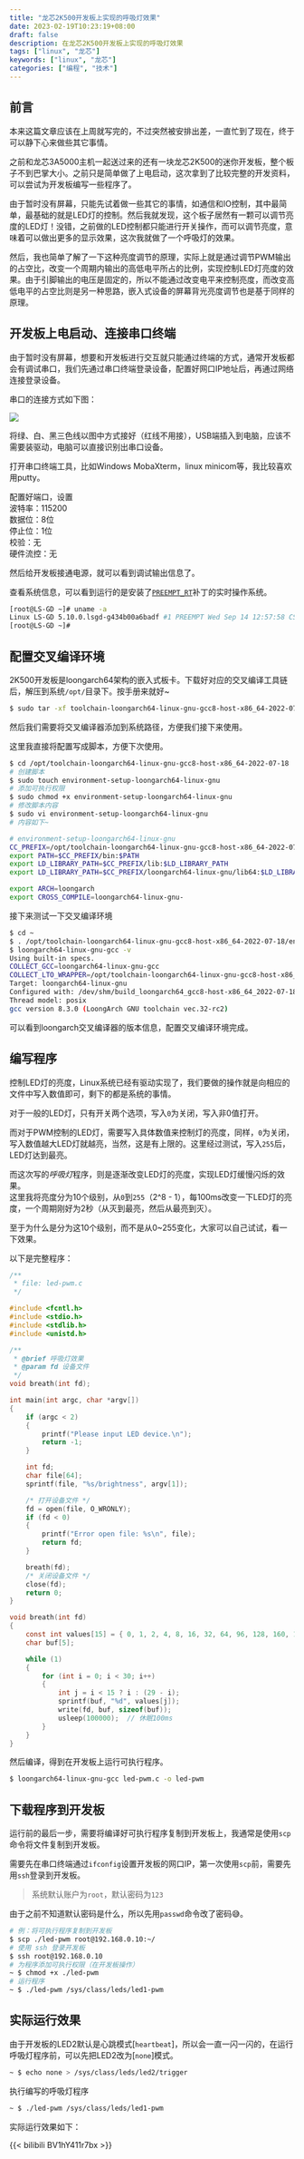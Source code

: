 ```yaml
---
title: "龙芯2K500开发板上实现的呼吸灯效果"
date: 2023-02-19T10:23:19+08:00
draft: false
description: 在龙芯2K500开发板上实现的呼吸灯效果
tags: ["linux", "龙芯"]
keywords: ["linux", "龙芯"]
categories: ["编程", "技术"]
---
```


## 前言

本来这篇文章应该在上周就写完的，不过突然被安排出差，一直忙到了现在，终于可以静下心来做些其它事情。

之前和龙芯3A5000主机一起送过来的还有一块龙芯2K500的迷你开发板，整个板子不到巴掌大小。之前只是简单做了上电启动，这次拿到了比较完整的开发资料，可以尝试为开发板编写一些程序了。

由于暂时没有屏幕，只能先试着做一些其它的事情，如通信和IO控制，其中最简单，最基础的就是LED灯的控制。然后我就发现，这个板子居然有一颗可以调节亮度的LED灯！没错，之前做的LED控制都只能进行开关操作，而可以调节亮度，意味着可以做出更多的显示效果，这次我就做了一个呼吸灯的效果。

然后，我也简单了解了一下这种亮度调节的原理，实际上就是通过调节PWM输出的占空比，改变一个周期内输出的高低电平所占的比例，实现控制LED灯亮度的效果。由于引脚输出的电压是固定的，所以不能通过改变电平来控制亮度，而改变高低电平的占空比则是另一种思路，嵌入式设备的屏幕背光亮度调节也是基于同样的原理。

## 开发板上电启动、连接串口终端

由于暂时没有屏幕，想要和开发板进行交互就只能通过终端的方式，通常开发板都会有调试串口，我们先通过串口终端登录设备，配置好网口IP地址后，再通过网络连接登录设备。

串口的连接方式如下图：

![](https://cdn.jsdelivr.net/gh/kira-96/Picture@main/blog/images/Snipaste_2023-02-25_11-59-37.png)

将绿、白、黑三色线以图中方式接好（红线不用接），USB端插入到电脑，应该不需要装驱动，电脑可以直接识别出串口设备。

打开串口终端工具，比如Windows MobaXterm，linux minicom等，我比较喜欢用putty。

配置好端口，设置  
波特率：115200  
数据位：8位  
停止位：1位  
校验：无  
硬件流控：无

然后给开发板接通电源，就可以看到调试输出信息了。

查看系统信息，可以看到运行的是安装了[`PREEMPT_RT`](https://mirrors.tuna.tsinghua.edu.cn/kernel/projects/rt/)补丁的实时操作系统。

``` sh
[root@LS-GD ~]# uname -a
Linux LS-GD 5.10.0.lsgd-g434b00a6badf #1 PREEMPT Wed Sep 14 12:57:58 CST 2022 loongarch64 GNU/Linux
[root@LS-GD ~]# 
```

## 配置交叉编译环境

2K500开发板是loongarch64架构的嵌入式板卡。下载好对应的交叉编译工具链后，解压到系统`/opt/`目录下。按手册来就好~

``` sh
$ sudo tar -xf toolchain-loongarch64-linux-gnu-gcc8-host-x86_64-2022-07-18.tar.xz -C /opt/
```

然后我们需要将交叉编译器添加到系统路径，方便我们接下来使用。

这里我直接将配置写成脚本，方便下次使用。

``` sh
$ cd /opt/toolchain-loongarch64-linux-gnu-gcc8-host-x86_64-2022-07-18
# 创建脚本
$ sudo touch environment-setup-loongarch64-linux-gnu
# 添加可执行权限
$ sudo chmod +x environment-setup-loongarch64-linux-gnu
# 修改脚本内容
$ sudo vi environment-setup-loongarch64-linux-gnu
# 内容如下~
```

``` sh
# environment-setup-loongarch64-linux-gnu
CC_PREFIX=/opt/toolchain-loongarch64-linux-gnu-gcc8-host-x86_64-2022-07-18
export PATH=$CC_PREFIX/bin:$PATH
export LD_LIBRARY_PATH=$CC_PREFIX/lib:$LD_LIBRARY_PATH
export LD_LIBRARY_PATH=$CC_PREFIX/loongarch64-linux-gnu/lib64:$LD_LIBRARY_PATH

export ARCH=loongarch
export CROSS_COMPILE=loongarch64-linux-gnu-
```

接下来测试一下交叉编译环境

``` sh
$ cd ~
$ . /opt/toolchain-loongarch64-linux-gnu-gcc8-host-x86_64-2022-07-18/environment-setup-loongarch64-linux-gnu
$ loongarch64-linux-gnu-gcc -v
Using built-in specs.
COLLECT_GCC=loongarch64-linux-gnu-gcc
COLLECT_LTO_WRAPPER=/opt/toolchain-loongarch64-linux-gnu-gcc8-host-x86_64-2022-07-18/bin/../libexec/gcc/loongarch64-linux-gnu/8.3.0/lto-wrapper
Target: loongarch64-linux-gnu
Configured with: /dev/shm/build_loongarch64_gcc8-host-x86_64_2022-07-18/src/gcc/configure --build=x86_64-redhat-linux --host=x86_64-redhat-linux --target=loongarch64-linux-gnu --program-prefix=loongarch64-linux-gnu- --prefix=/dev/shm/build_loongarch64_gcc8-host-x86_64_2022-07-18/cross --libdir=/dev/shm/build_loongarch64_gcc8-host-x86_64_2022-07-18/cross/lib --with-gxx-include-dir=/dev/shm/build_loongarch64_gcc8-host-x86_64_2022-07-18/cross/sysroot/usr/include/c++ --with-sysroot=/dev/shm/build_loongarch64_gcc8-host-x86_64_2022-07-18/cross/sysroot --with-native-system-header-dir=/usr/include --with-arch=loongarch64 --with-abi=lp64 --with-multilib-list=lp64d,lp64s --with-pkgversion='LoongArch\ GNU\ toolchain\ vec.32-rc2' --disable-linker-build-id --with-newlib --without-headers --disable-shared --enable-threads=posix --enable-tls --enable-languages=c,c++,fortran --enable-__cxa_atexit --enable-libquadmath-support --disable-gcov --disable-libcc1 --enable-initfini-array --disable-nls --disable-bootstrap --with-glibc-version=2.28
Thread model: posix
gcc version 8.3.0 (LoongArch GNU toolchain vec.32-rc2)
```

可以看到loongarch交叉编译器的版本信息，配置交叉编译环境完成。

## 编写程序

控制LED灯的亮度，Linux系统已经有驱动实现了，我们要做的操作就是向相应的文件中写入数值即可，剩下的都是系统的事情。

对于一般的LED灯，只有开关两个选项，写入`0`为关闭，写入非0值打开。

而对于PWM控制的LED灯，需要写入具体数值来控制灯的亮度，同样，`0`为关闭，写入数值越大LED灯就越亮，当然，这是有上限的。这里经过测试，写入`255`后，LED灯达到最亮。

而这次写的*呼吸灯*程序，则是逐渐改变LED灯的亮度，实现LED灯缓慢闪烁的效果。  
这里我将亮度分为10个级别，从`0`到`255`（2^8 - 1），每100ms改变一下LED灯的亮度，一个周期刚好为2秒（从灭到最亮，然后从最亮到灭）。

至于为什么是分为这10个级别，而不是从0~255变化，大家可以自己试试，看一下效果。

以下是完整程序：

``` c
/**
 * file: led-pwm.c
 */

#include <fcntl.h>
#include <stdio.h>
#include <stdlib.h>
#include <unistd.h>

/**
 * @brief 呼吸灯效果
 * @param fd 设备文件
 */
void breath(int fd);

int main(int argc, char *argv[])
{
    if (argc < 2)
    {
        printf("Please input LED device.\n");
        return -1;
    }

    int fd;
    char file[64];
    sprintf(file, "%s/brightness", argv[1]);

    /* 打开设备文件 */
    fd = open(file, O_WRONLY);
    if (fd < 0)
    {
        printf("Error open file: %s\n", file);
        return fd;
    }

    breath(fd);
    /* 关闭设备文件 */
    close(fd);
    return 0;
}

void breath(int fd)
{
    const int values[15] = { 0, 1, 2, 4, 8, 16, 32, 64, 96, 128, 160, 192, 224, 255, 255 };
    char buf[5];

    while (1)
    {
        for (int i = 0; i < 30; i++)
        {
            int j = i < 15 ? i : (29 - i);
            sprintf(buf, "%d", values[j]);
            write(fd, buf, sizeof(buf));
            usleep(100000);  // 休眠100ms
        }
    }
}
```

然后编译，得到在开发板上运行可执行程序。

``` sh
$ loongarch64-linux-gnu-gcc led-pwm.c -o led-pwm
```

## 下载程序到开发板

运行前的最后一步，需要将编译好可执行程序复制到开发板上，我通常是使用`scp`命令将文件复制到开发板。

需要先在串口终端通过`ifconfig`设置开发板的网口IP，第一次使用`scp`前，需要先用`ssh`登录到开发板。

> 系统默认账户为`root`，默认密码为`123`

由于之前不知道默认密码是什么，所以先用`passwd`命令改了密码😅。

``` sh
# 例：将可执行程序复制到开发板
$ scp ./led-pwm root@192.168.0.10:~/
# 使用 ssh 登录开发板
$ ssh root@192.168.0.10
# 为程序添加可执行权限（在开发板操作）
~ $ chmod +x ./led-pwm
# 运行程序
~ $ ./led-pwm /sys/class/leds/led1-pwm
```

## 实际运行效果

由于开发板的LED2默认是心跳模式[`heartbeat`]，所以会一直一闪一闪的，在运行呼吸灯程序前，可以先把LED2改为[`none`]模式。

``` sh
~ $ echo none > /sys/class/leds/led2/trigger
```

执行编写的呼吸灯程序

``` sh
~ $ ./led-pwm /sys/class/leds/led1-pwm
```

实际运行效果如下：

{{< bilibili BV1hY411r7bx >}}
